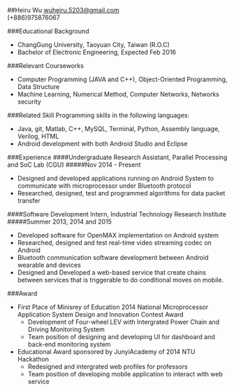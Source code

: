 ##Heiru Wu
wuheiru.5203@gmail.com	
(+886)975876067

###Educational Background
- ChangGung University, Taoyuan City, Taiwan (R.O.C)
- Bachelor of Electronic Engineering, Expected Feb 2016

###Relevant Courseworks
- Computer Programming (JAVA and C++), Object-Oriented Programming, Data Structure
- Machine Learning, Numerical Method, Computer Networks, Networks security

###Related Skill
Programming skills in the following languages:

- Java, git, Matlab, C++, MySQL, Terminal, Python, Assembly language, Verilog, HTML
- Android development with  both Android Studio and Eclipse

###Experience
####Undergraduate Research Assistant, Parallel Processing and SoC Lab (CGU)
#####Nov 2014 - Present
- Designed and developed applications running on Android System to communicate with microprocessor under Bluetooth protocol
- Researched, designed, test and programmed algorithms for data packet transfer

####Software Development Intern, Industrial Technology Research Institute
#####Summer 2013, 2014 and 2015
- Developed software for OpenMAX implementation on Android system
- Researched, designed and test real-time video streaming codec on Android
- Bluetooth communication software development between Android wearable and devices
- Designed and Developed a web-based service that create chains between services that is triggerable to do conditional moves on mobile.

###Award
- First Place of Minisrey of Education 2014 National Microprocessor Application System Design and Innovation Contest Award
	- Development of Four-wheel LEV with Intergrated Power Chain and Driving Monitoring System
	- Team position of designing and developing UI for dashboard and back-end monitoring system
- Educational Award sponsored by JunyiAcademy of 2014 NTU Hackathon
	- Redesigned and intergrated web profiles for professors
	- Team position of developing mobile application to interact with web service